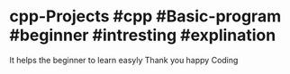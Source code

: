 # cpp-Projects #cpp #Basic-program #beginner #intresting #explination
It helps the beginner to learn easyly
    Thank you happy Coding
